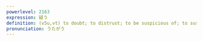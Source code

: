 ```yaml
---
powerlevel: 2163
expression: 疑う
definition: (v5u,vt) to doubt; to distrust; to be suspicious of; to suspect
pronunciation: うたがう
---
```

